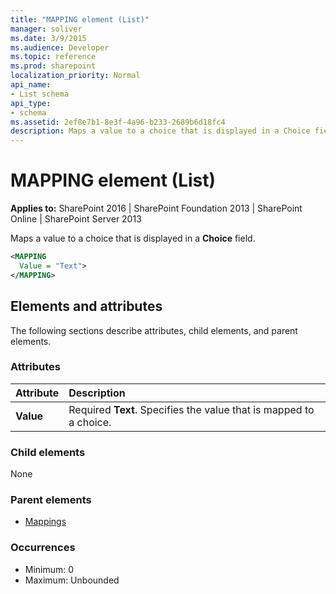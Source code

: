```yaml
---
title: "MAPPING element (List)"
manager: soliver
ms.date: 3/9/2015
ms.audience: Developer
ms.topic: reference
ms.prod: sharepoint
localization_priority: Normal
api_name:
- List schema
api_type:
- schema
ms.assetid: 2ef8e7b1-8e3f-4a96-b233-2689b6d18fc4
description: Maps a value to a choice that is displayed in a Choice field. 
---
```


# MAPPING element (List)

**Applies to:** SharePoint 2016 | SharePoint Foundation 2013 | SharePoint Online | SharePoint Server 2013
  
Maps a value to a choice that is displayed in a **Choice** field. 
  
```XML
<MAPPING
  Value = "Text">
</MAPPING>
```

## Elements and attributes

The following sections describe attributes, child elements, and parent elements.

### Attributes

|**Attribute**|**Description**|
|:-----|:-----|
|**Value** <br/> |Required **Text**. Specifies the value that is mapped to a choice.  <br/> |
   
### Child elements

None
   
### Parent elements

- [Mappings](mappings-element-list.md)
   
### Occurrences

- Minimum: 0
- Maximum: Unbounded  

<br/> 
   

